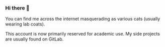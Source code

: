 ### Hi there 👋
<!--
I don't really understand the purpose of this, so maybe watch a movie while I try to figure it out. (I recommend Sita Ramam[^1])

**pradyungn/pradyungn** is a ✨ _special_ ✨ repository because its `README.md` (this file) appears on your GitHub profile.

Here are some ideas to get you started:

- 🔭 I’m currently working on ...
- 🌱 I’m currently learning ...
- 👯 I’m looking to collaborate on ...
- 🤔 I’m looking for help with ...
- 💬 Ask me about ...
- 📫 How to reach me: ...
- 😄 Pronouns: ...
- ⚡ Fun fact: ...

[^1]: As of September 12th, 2022, my top movie recommendation of 17 years has changed. A monumental event, no doubt.
-->

You can find me across the internet masquerading as various cats (usually wearing lab coats).

This account is now primarily reserved for academic use. My side projects are usually found on GitLab.
